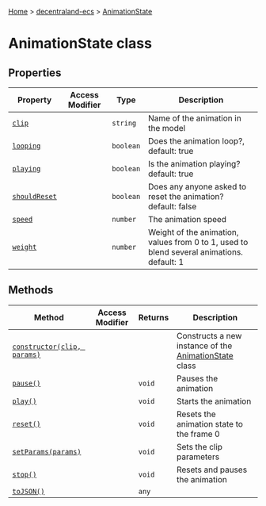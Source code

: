 [Home](./index) &gt; [decentraland-ecs](./decentraland-ecs.md) &gt; [AnimationState](./decentraland-ecs.animationstate.md)

# AnimationState class

## Properties

|  Property | Access Modifier | Type | Description |
|  --- | --- | --- | --- |
|  [`clip`](./decentraland-ecs.animationstate.clip.md) |  | `string` | Name of the animation in the model |
|  [`looping`](./decentraland-ecs.animationstate.looping.md) |  | `boolean` | Does the animation loop?, default: true |
|  [`playing`](./decentraland-ecs.animationstate.playing.md) |  | `boolean` | Is the animation playing? default: true |
|  [`shouldReset`](./decentraland-ecs.animationstate.shouldreset.md) |  | `boolean` | Does any anyone asked to reset the animation? default: false |
|  [`speed`](./decentraland-ecs.animationstate.speed.md) |  | `number` | The animation speed |
|  [`weight`](./decentraland-ecs.animationstate.weight.md) |  | `number` | Weight of the animation, values from 0 to 1, used to blend several animations. default: 1 |

## Methods

|  Method | Access Modifier | Returns | Description |
|  --- | --- | --- | --- |
|  [`constructor(clip, params)`](./decentraland-ecs.animationstate.constructor.md) |  |  | Constructs a new instance of the [AnimationState](./decentraland-ecs.animationstate.md) class |
|  [`pause()`](./decentraland-ecs.animationstate.pause.md) |  | `void` | Pauses the animation |
|  [`play()`](./decentraland-ecs.animationstate.play.md) |  | `void` | Starts the animation |
|  [`reset()`](./decentraland-ecs.animationstate.reset.md) |  | `void` | Resets the animation state to the frame 0 |
|  [`setParams(params)`](./decentraland-ecs.animationstate.setparams.md) |  | `void` | Sets the clip parameters |
|  [`stop()`](./decentraland-ecs.animationstate.stop.md) |  | `void` | Resets and pauses the animation |
|  [`toJSON()`](./decentraland-ecs.animationstate.tojson.md) |  | `any` |  |

